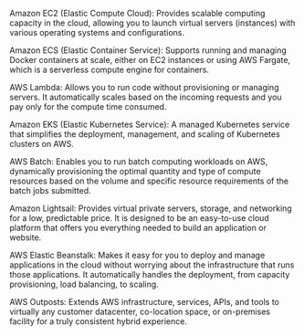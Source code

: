 Amazon EC2 (Elastic Compute Cloud): Provides scalable computing capacity in the cloud, allowing you to launch virtual servers (instances) with various operating systems and configurations.

Amazon ECS (Elastic Container Service): Supports running and managing Docker containers at scale, either on EC2 instances or using AWS Fargate, which is a serverless compute engine for containers.

AWS Lambda: Allows you to run code without provisioning or managing servers. It automatically scales based on the incoming requests and you pay only for the compute time consumed.

Amazon EKS (Elastic Kubernetes Service): A managed Kubernetes service that simplifies the deployment, management, and scaling of Kubernetes clusters on AWS.

AWS Batch: Enables you to run batch computing workloads on AWS, dynamically provisioning the optimal quantity and type of compute resources based on the volume and specific resource requirements of the batch jobs submitted.

Amazon Lightsail: Provides virtual private servers, storage, and networking for a low, predictable price. It is designed to be an easy-to-use cloud platform that offers you everything needed to build an application or website.

AWS Elastic Beanstalk: Makes it easy for you to deploy and manage applications in the cloud without worrying about the infrastructure that runs those applications. It automatically handles the deployment, from capacity provisioning, load balancing, to scaling.

AWS Outposts: Extends AWS infrastructure, services, APIs, and tools to virtually any customer datacenter, co-location space, or on-premises facility for a truly consistent hybrid experience.
